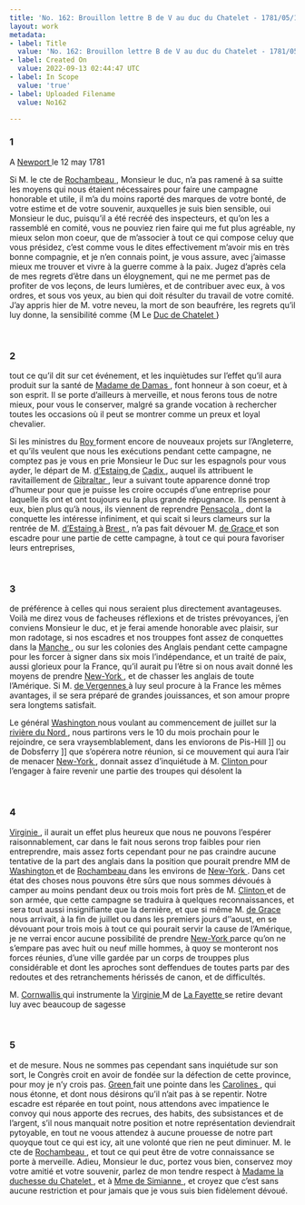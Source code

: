 ```yaml
---
title: 'No. 162: Brouillon lettre B de V au duc du Chatelet - 1781/05/12'
layout: work
metadata:
- label: Title
  value: 'No. 162: Brouillon lettre B de V au duc du Chatelet - 1781/05/12'
- label: Created On
  value: 2022-09-13 02:44:47 UTC
- label: In Scope
  value: 'true'
- label: Uploaded Filename
  value: No162

---
```

<div class="pages">
<div id="page-32547648">
<h3><a name="page-32547648">1</a></h3>
<div class="page-content">
<p>A <a href="../subjects/32162914" title="Newport, Rhode Island"> Newport </a> le 12 may 1781</p>
<p>Si M. le cte de <a href="../subjects/32166229" title="Jean-Baptiste Donatien de Vimeur de Rochambeau; 1725-1807"> Rochambeau </a>, Monsieur le duc, n’a pas <span class="line-break"> </span>ramené à sa suitte les moyens qui nous étaient <span class="line-break"> </span>nécessaires pour faire une campagne honorable et <span class="line-break"> </span>utile, il m’a du moins raporté des marques de votre <span class="line-break"> </span>bonté, de votre estime et de votre souvenir, auxquelles <span class="line-break"> </span>je suis bien sensible, oui Monsieur le duc, puisqu’il <span class="line-break"> </span>a été recréé des inspecteurs, et qu’on les a rassemblé<span class="line-break"> </span>en comité, vous ne pouviez rien faire qui me fut plus <span class="line-break"> </span>agréable, ny mieux selon mon coeur, que de m’associer <span class="line-break"> </span>à tout ce qui compose celuy que vous présidez, c’est comme <span class="line-break"> </span>vous le dites effectivement m’avoir mis en très bonne <span class="line-break"> </span>compagnie, et je n’en connais point, je vous assure, <span class="line-break"> </span>avec j’aimasse mieux me trouver et vivre à la <span class="line-break"> </span>guerre comme à la paix. Jugez d’après cela de mes <span class="line-break"> </span>regrets d’être dans un éloygnement, qui ne me permet <span class="line-break"> </span>pas de profiter de vos leçons, de leurs lumières, et de <span class="line-break"> </span>contribuer avec eux, à vos ordres, et sous vos yeux, au <span class="line-break"> </span>bien qui doit résulter du travail de votre comité. <span class="line-break"> </span>J’ay appris hier de M. votre neveu, la mort de son beau<span class="line-break"></span>frére, les regrets qu’il luy donne, la sensibilité comme <span class="line-break"> </span><span class="marginalia">{M Le <a href="../subjects/32162886" title=" Louis-Marie-Florent, duc Du Châtelet; 1727-1793"> Duc de Chatelet </a>}</span><span class="line-break"> </span></p>
</div>
</div>
<br />
<div id="page-32547649">
<h3><a name="page-32547649">2</a></h3>
<div class="page-content">
<p>tout ce qu’il dit sur cet événement, et les inquiètudes sur <span class="line-break"> </span>l’effet qu’il aura produit sur la santé de  <a href="../subjects/32163268" title="Aglé Andreault de Langeron; 1759-1827"> Madame de <span class="line-break"> </span>Damas </a>, font honneur à son coeur, et à son esprit. <span class="line-break"> </span>Il se porte d’ailleurs à merveille, et nous ferons tous <span class="line-break"> </span>de notre mieux, pour vous le conserver, malgré sa <span class="line-break"> </span>grande vocation à rechercher toutes les occasions où <span class="line-break"> </span>il peut se montrer comme un preux et loyal chevalier.</p>
<p>Si les ministres du <a href="../subjects/32162835" title="Louis XVI; 1754-1793"> Roy </a> forment encore de nouveaux projets <span class="line-break"> </span>sur l’Angleterre, et qu’ils veulent que nous les exécutions <span class="line-break"> </span>pendant cette campagne, ne comptez pas je vous en prie <span class="line-break"> </span>Monsieur le Duc sur les espagnols pour vous ayder, <span class="line-break"> </span>le départ de M. <a href="../subjects/32162837" title="Charles Henri d'Estaing; 1729-1794"> d’Estaing </a> de <a href="../subjects/32163270" title="Cadiz, Spain"> Cadix </a>, auquel ils attribuent <span class="line-break"> </span>le ravitaillement de <a href="../subjects/32162833" title="Gibraltar"> Gibraltar </a>, leur a suivant toute <span class="line-break"> </span>apparence donné trop d’humeur pour que je puisse <span class="line-break"> </span>les croire occupés d’une entreprise pour laquelle <span class="line-break"> </span>ils ont et ont toujours eu la plus grande répugnance. <span class="line-break"> </span>Ils pensent à eux, bien plus qu’à nous, ils viennent de <span class="line-break"> </span>reprendre <a href="../subjects/32163271" title="Pensacola, Florida"> Pensacola </a>, dont la conquette les intéresse <span class="line-break"> </span>infiniment, et qui scait si leurs clameurs sur <span class="line-break"> </span>la rentrée de M. <a href="../subjects/32162837" title="Charles Henri d'Estaing; 1729-1794"> d’Estaing </a> à <a href="../subjects/32162899" title="Brest, France"> Brest </a>, n’a pas fait dévouer <span class="line-break"> </span>M. <a href="../subjects/32162948" title="François Joseph Paul de Grasse; 1722-1788"> de Grace </a> et son escadre pour une partie de cette <span class="line-break"> </span>campagne, à tout ce qui poura favoriser leurs entreprises, </p>
</div>
</div>
<br />
<div id="page-32547650">
<h3><a name="page-32547650">3</a></h3>
<div class="page-content">
<p>de préférence à celles qui nous seraient plus directement <span class="line-break"> </span>avantageuses. Voilà me direz vous de facheuses réflexions <span class="line-break"> </span>et de tristes prévoyances, j’en conviens Monsieur le duc, <span class="line-break"> </span>et je ferai amende honorable avec plaisir, sur mon <span class="line-break"> </span>radotage, si nos escadres et nos trouppes font assez de <span class="line-break"> </span>conquettes dans la <a href="../subjects/32163272" title="English Channel"> Manche </a>, ou sur les colonies des Anglais <span class="line-break"> </span>pendant cette campagne pour les forcer à signer <span class="line-break"> </span>dans six mois l’indépendance, et un traité de paix, <span class="line-break"> </span>aussi glorieux pour la France, qu’il aurait pu l’être <span class="line-break"> </span>si on nous avait donné les moyens de prendre <span class="line-break"> </span><a href="../subjects/32162830" title=" New York "> New-York </a>, et de chasser les anglais de toute <span class="line-break"> </span>l’Amérique. Si M.  <a href="../subjects/32163037" title="Charles Gravier de Vergennes; 1719-1787"> de Vergennes </a> à luy seul procure <span class="line-break"> </span>à la France les mêmes avantages, il se sera préparé <span class="line-break"> </span>de grandes jouissances, et son amour propre sera <span class="line-break"> </span>longtems satisfait.</p>
<p>Le général <a href="../subjects/32162841" title="George Washington; 1732-1799"> Washington </a> nous voulant au commencement <span class="line-break"> </span>de juillet sur la <a href="../subjects/32162961" title="Hudson River"> rivière du Nord </a>, nous partirons vers le 10 <span class="line-break"> </span>du mois prochain pour le rejoindre, ce sera vraysembla<span class="line-break"></span>blement, dans les enviorons de Pis-Hill ]] ou de Dobsferry ]] <span class="line-break"> </span>que s’opérera notre réunion, si ce mouvement qui aura <span class="line-break"> </span>l’air de menacer <a href="../subjects/32162830" title=" New York "> New-York </a>, donnait assez <span class="line-break"> </span>d’inquiétude à M. <a href="../subjects/32162898" title="Henry Clinton; 1730-1795"> Clinton </a> pour l’engager à faire <span class="line-break"> </span>revenir une partie des troupes qui désolent la</p>
</div>
</div>
<br />
<div id="page-32547651">
<h3><a name="page-32547651">4</a></h3>
<div class="page-content">
<p><a href="../subjects/32162817" title="Virginia">  Virginie </a>, il aurait un effet plus heureux que <span class="line-break"> </span>nous ne pouvons l’espérer raisonnablement, car <span class="line-break"> </span>dans le fait nous serons trop faibles pour rien <span class="line-break"> </span>entreprendre, mais assez forts cependant pour ne <span class="line-break"> </span>pas craindre aucune tentative de la part des <span class="line-break"> </span>anglais dans la position que pourait prendre <span class="line-break"> </span>MM de <a href="../subjects/32162841" title="George Washington; 1732-1799"> Washington </a> et de <a href="../subjects/32166229" title="Jean-Baptiste Donatien de Vimeur de Rochambeau; 1725-1807"> Rochambeau </a> dans <span class="line-break"> </span>les environs de <a href="../subjects/32162830" title=" New York "> New-York </a>. Dans cet état des <span class="line-break"> </span>choses nous pouvons être sûrs que nous sommes dévoués <span class="line-break"> </span>à camper au moins pendant deux ou trois mois fort près <span class="line-break"> </span>de M. <a href="../subjects/32162898" title="Henry Clinton; 1730-1795"> Clinton </a> et de son armée, que cette campagne <span class="line-break"> </span>se traduira à quelques reconnaissances, et sera tout <span class="line-break"> </span>aussi insignifiante que la dernière, et que si même <span class="line-break"> </span>M. <a href="../subjects/32162948" title="François Joseph Paul de Grasse; 1722-1788"> de Grace </a> nous arrivait, à la fin de juillet ou dans<span class="line-break"> </span>les premiers jours d’’aoust, en se dévouant pour trois <span class="line-break"> </span>mois à tout ce qui pourait servir la cause de l’Amérique, <span class="line-break"> </span>je ne verrai encor aucune possibilité de prendre <a href="../subjects/32162830" title=" New York "> New-York </a> <span class="line-break"> </span>parce qu’on ne s’empare pas avec huit ou neuf mille <span class="line-break"> </span>hommes, à quoy se monteront nos forces réunies, d’une <span class="line-break"> </span>ville gardée par un corps de trouppes plus considérable <span class="line-break"> </span>et dont les aproches sont deffendues de toutes parts par <span class="line-break"> </span>des redoutes et des retranchements hérissés de canon, et de <span class="line-break"> </span>difficultés.</p>
<p>M. <a href="../subjects/32162980" title="Charles Cornwallis, 1st Marquess Cornwallis; 1738-1805"> Cornwallis </a> qui instrumente la <a href="../subjects/32162817" title="Virginia"> Virginie </a> M de <span class="line-break"> </span><a href="../subjects/32162869" title="Gilbert du Motier, marquis de Lafayette; 1757-1834"> La Fayette </a> se retire devant luy avec beaucoup de sagesse </p>
</div>
</div>
<br />
<div id="page-32547652">
<h3><a name="page-32547652">5</a></h3>
<div class="page-content">
<p>et de mesure. Nous ne sommes pas cependant sans <span class="line-break"> </span>inquiétude sur son sort, le Congrès croit en avoir <span class="line-break"> </span>de fondée sur la défection de cette province, pour moy <span class="line-break"> </span>je n’y crois pas. <a href="../subjects/32162934" title="Nathanael Greene; 1742-1786"> Green </a> fait une pointe dans les <span class="line-break"> </span><a href="../subjects/32162965" title="The Carolinas"> Carolines </a>, qui nous étonne, et dont nous désirons qu’il <span class="line-break"> </span>n’ait pas à se repentir. Notre escadre est réparée <span class="line-break"> </span>en tout point, nous attendons avec impatience le <span class="line-break"> </span>convoy qui nous apporte des recrues, des habits, des <span class="line-break"> </span>subsistances et de l’argent, s’il nous manquait notre <span class="line-break"> </span>position et notre représentation deviendrait <span class="line-break"> </span>pytoyable, en tout ne voous attendez à aucune prouesse <span class="line-break"> </span>de notre part quoyque tout ce qui est icy, ait une <span class="line-break"> </span>volonté que rien ne peut diminuer. M. le cte de <span class="line-break"> </span><a href="../subjects/32166229" title="Jean-Baptiste Donatien de Vimeur de Rochambeau; 1725-1807"> Rochambeau </a>, et tout ce qui peut être de votre connaissance <span class="line-break"> </span>se porte à merveille. Adieu, Monsieur le duc, portez <span class="line-break"> </span>vous bien, conservez moy votre amitié et votre souvenir, <span class="line-break"> </span>parlez de mon tendre respect à <a href="../subjects/32163275" title="Diane-Adélaïde de Rochechouart, duchesse du Châtelet; 1723-1794"> Madame la duchesse du <span class="line-break"> </span>Chatelet </a>, et à <a href="../subjects/32163276" title="Diane-Adélaïde de Damas d'Antigny, comtess de Simiane; 1761-1835"> Mme de Simianne </a>, et croyez que c’est <span class="line-break"> </span>sans aucune restriction et pour jamais que je vous suis <span class="line-break"> </span>bien fidèlement dévoué. </p>
</div>
</div>
<br />
</div>
